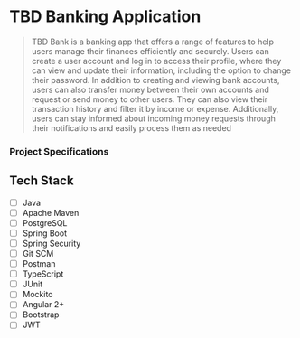 # TBD Banking Application
> TBD Bank is a banking app that offers a range of features to help users manage their finances efficiently and securely. Users can create a user account and log in to access their profile, where they can view and update their information, including the option to change their password. In addition to creating and viewing bank accounts, users can also transfer money between their own accounts and request or send money to other users. They can also view their transaction history and filter it by income or expense. Additionally, users can stay informed about incoming money requests through their notifications and easily process them as needed

### Project Specifications

## Tech Stack 
- [ ] Java
- [ ] Apache Maven
- [ ] PostgreSQL
- [ ] Spring Boot
- [ ] Spring Security
- [ ] Git SCM
- [ ] Postman
- [ ] TypeScript
- [ ] JUnit
- [ ] Mockito
- [ ] Angular 2+
- [ ] Bootstrap
- [ ] JWT
